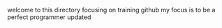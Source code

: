 welcome to this directory focusing on training github
my focus is to be a perfect programmer updated

